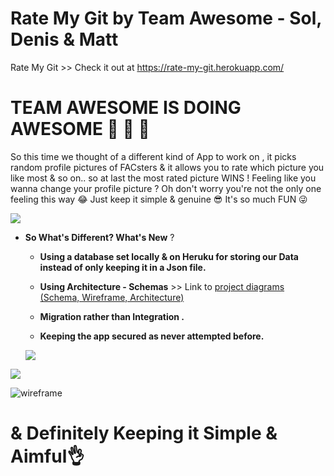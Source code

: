 # Rate My Git by Team Awesome - Sol, Denis & Matt

Rate My Git >> Check it out at https://rate-my-git.herokuapp.com/ 

# **TEAM AWESOME IS DOING AWESOME** 🙈 🙉 🙊 
                           
So this time we thought of a different kind of App to work on , it picks random profile pictures of FACsters & it allows you to rate which picture you like most & so on.. so at last the most rated picture WINS !
Feeling like you wanna change your profile picture ? Oh don't worry you're not the only one feeling this way 😂
Just keep it simple & genuine 😎
It's so much FUN 😜

![](https://i.imgur.com/lyoT6vu.jpg)





* **So What's Different? What's New** ?

  * **Using a database set locally & on Heruku for storing our Data instead of only keeping it in a Json file.**
 
  * **Using Architecture - Schemas** >> Link to [project diagrams (Schema, Wireframe, Architecture)](https://www.lucidchart.com/invitations/accept/d92c2a07-f5b9-4232-beca-98c1db56c5e9)

  * **Migration rather than Integration .**
 
  * **Keeping the app secured as never attempted before.**
   
   
  ![](https://i.imgur.com/WPtYQoc.png)
 
 
 
 ![](https://i.imgur.com/VlcbQDA.png)


![wireframe](https://user-images.githubusercontent.com/28222381/43863450-6312eeba-9b65-11e8-9f38-56cce2ac083d.png)


                                  
   # & Definitely Keeping it Simple & Aimful👌
  
  
